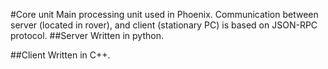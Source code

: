 #Core unit
    Main processing unit used in Phoenix. Communication between server (located in rover), 
    and client (stationary PC) is based on JSON-RPC protocol. 
##Server 
    Written in python.

##Client
    Written in C++.